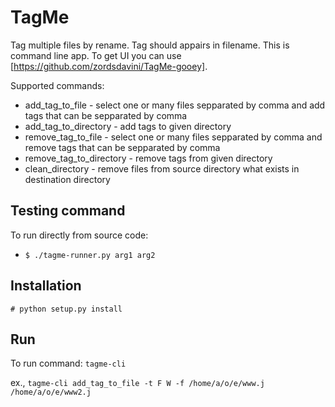 # TagMe
Tag multiple files by rename. Tag should appairs in filename. This is command line app. To get UI you can use
[https://github.com/zordsdavini/TagMe-gooey].

Supported commands:
  - add_tag_to_file - select one or many files sepparated by comma and add tags that can be sepparated by comma
  - add_tag_to_directory - add tags to given directory
  - remove_tag_to_file - select one or many files sepparated by comma and remove tags that can be sepparated by comma
  - remove_tag_to_directory - remove tags from given directory
  - clean_directory - remove files from source directory what exists in destination directory


## Testing command
To run directly from source code:
- `$ ./tagme-runner.py arg1 arg2`

## Installation
`# python setup.py install`

## Run
To run command: `tagme-cli`

ex., `tagme-cli add_tag_to_file -t F W -f /home/a/o/e/www.j /home/a/o/e/www2.j`
